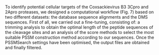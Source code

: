 To identify potential cellular targets of the Coxsackievirus B3 3Cpro and 2Apro proteases, we designed a computational workflow (Fig. 7) based on two different datasets: the database sequence alignments and the DMS sequences. First of all, we carried out a fine-tuning, consisting of: a trimming analysis to obtain the optimal length of the peptide sequences of the cleavage sites and an analysis of the score methods to select the most suitable PSSM construction method according to our sequences. Once the PSSMSearch settings have been optimised, the output files are obtained and finally filtered.

